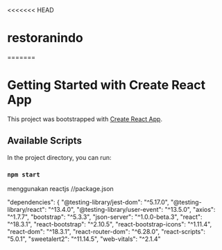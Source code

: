 <<<<<<< HEAD
# restoranindo
=======
# Getting Started with Create React App

This project was bootstrapped with [Create React App](https://github.com/facebook/create-react-app).

## Available Scripts

In the project directory, you can run:

### `npm start`
menggunakan reactjs
//package.json 

 "dependencies": {
    "@testing-library/jest-dom": "^5.17.0",
    "@testing-library/react": "^13.4.0",
    "@testing-library/user-event": "^13.5.0",
    "axios": "^1.7.7",
    "bootstrap": "^5.3.3",
    "json-server": "^1.0.0-beta.3",
    "react": "^18.3.1",
    "react-bootstrap": "^2.10.5",
    "react-bootstrap-icons": "^1.11.4",
    "react-dom": "^18.3.1",
    "react-router-dom": "^6.28.0",
    "react-scripts": "5.0.1",
    "sweetalert2": "^11.14.5",
    "web-vitals": "^2.1.4"
